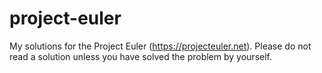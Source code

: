 # project-euler

My solutions for the Project Euler (https://projecteuler.net).
Please do not read a solution unless you have solved the problem by yourself.
